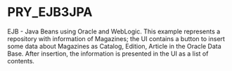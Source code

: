 # PRY_EJB3JPA
EJB - Java Beans using Oracle and WebLogic.
This example represents a repository with information of Magazines; the UI contains a button to insert some data about Magazines as Catalog, Edition, Article in the Oracle Data Base.
After insertion, the information is presented in the UI  as a list of contents.

